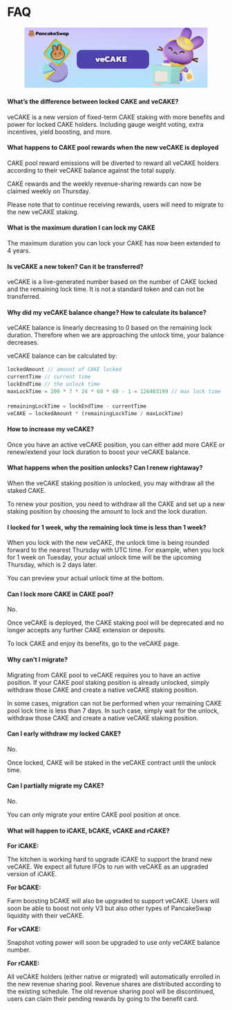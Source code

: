 # FAQ

<figure><img src="../../.gitbook/assets/image (198).png" alt=""><figcaption></figcaption></figure>

#### What’s the difference between locked CAKE and veCAKE? <a href="#bb73a991-c71b-402c-a0c3-64b8666626c2" id="bb73a991-c71b-402c-a0c3-64b8666626c2"></a>

veCAKE is a new version of fixed-term CAKE staking with more benefits and power for locked CAKE holders. Including gauge weight voting, extra incentives, yield boosting, and more.

#### What happens to CAKE pool rewards when the new veCAKE is deployed <a href="#a078f885-3eed-4b91-98fc-1d7062415da3" id="a078f885-3eed-4b91-98fc-1d7062415da3"></a>

CAKE pool reward emissions will be diverted to reward all veCAKE holders according to their veCAKE balance against the total supply.

CAKE rewards and the weekly revenue-sharing rewards can now be claimed weekly on Thursday.

Please note that to continue receiving rewards, users will need to migrate to the new veCAKE staking.

#### What is the maximum duration I can lock my CAKE <a href="#9224ca4c-1f31-4052-8ed7-3bb896e396f3" id="9224ca4c-1f31-4052-8ed7-3bb896e396f3"></a>

The maximum duration you can lock your CAKE has now been extended to 4 years.

#### Is veCAKE a new token? Can it be transferred? <a href="#26bce2a7-fb4c-453c-b4bb-e2d446660c77" id="26bce2a7-fb4c-453c-b4bb-e2d446660c77"></a>

veCAKE is a live-generated number based on the number of CAKE locked and the remaining lock time. It is not a standard token and can not be transferred.

#### Why did my veCAKE balance change? How to calculate its balance? <a href="#52f27118-bbf3-448b-9ffe-e9e1a9dd97ef" id="52f27118-bbf3-448b-9ffe-e9e1a9dd97ef"></a>

veCAKE balance is linearly decreasing to 0 based on the remaining lock duration. Therefore when we are approaching the unlock time, your balance decreases.

veCAKE balance can be calculated by:

```javascript
lockedAmount // amount of CAKE locked
currentTime // current time
lockEndTime // the unlock time
maxLockTime = 209 * 7 * 24 * 60 * 60 - 1 = 126403199 // max lock time (4 years)

remainingLockTime = lockEndTime - currentTime
veCAKE = lockedAmount * (remainingLockTime / maxLockTime)
```

#### How to increase my veCAKE? <a href="#dddbafc4-7361-46a3-a040-09812f8a660e" id="dddbafc4-7361-46a3-a040-09812f8a660e"></a>

Once you have an active veCAKE position, you can either add more CAKE or renew/extend your lock duration to boost your veCAKE balance.

#### What happens when the position unlocks? Can I renew rightaway? <a href="#a819a132-aa20-41f1-9d92-3227ad0e2ead" id="a819a132-aa20-41f1-9d92-3227ad0e2ead"></a>

When the veCAKE staking position is unlocked, you may withdraw all the staked CAKE.

To renew your position, you need to withdraw all the CAKE and set up a new staking position by choosing the amount to lock and the lock duration.

#### I locked for 1 week, why the remaining lock time is less than 1 week? <a href="#79f8be72-0138-48da-a609-e47a091be03c" id="79f8be72-0138-48da-a609-e47a091be03c"></a>

When you lock with the new veCAKE, the unlock time is being rounded forward to the nearest Thursday with UTC time. For example, when you lock for 1 week on Tuesday, your actual unlock time will be the upcoming Thursday, which is 2 days later.

You can preview your actual unlock time at the bottom.

#### Can I lock more CAKE in CAKE pool? <a href="#2cc44f53-8e03-48dd-8caa-66c4942c9d39" id="2cc44f53-8e03-48dd-8caa-66c4942c9d39"></a>

No.

Once veCAKE is deployed, the CAKE staking pool will be deprecated and no longer accepts any further CAKE extension or deposits.

To lock CAKE and enjoy its benefits, go to the veCAKE page.

#### Why can’t I migrate? <a href="#4d8fd967-e743-4496-b030-5955be861373" id="4d8fd967-e743-4496-b030-5955be861373"></a>

Migrating from CAKE pool to veCAKE requires you to have an active position. If your CAKE pool staking position is already unlocked, simply withdraw those CAKE and create a native veCAKE staking position.

In some cases, migration can not be performed when your remaining CAKE pool lock time is less than 7 days. In such case, simply wait for the unlock, withdraw those CAKE and create a native veCAKE staking position.

#### Can I early withdraw my locked CAKE? <a href="#5972f3cf-81dd-46d4-8a85-7972d722a53c" id="5972f3cf-81dd-46d4-8a85-7972d722a53c"></a>

No.

Once locked, CAKE will be staked in the veCAKE contract until the unlock time.

#### Can I partially migrate my CAKE? <a href="#0c4cdba6-7994-4fed-80d1-76597444f761" id="0c4cdba6-7994-4fed-80d1-76597444f761"></a>

No.

You can only migrate your entire CAKE pool position at once.

#### What will happen to iCAKE, bCAKE, vCAKE and rCAKE? <a href="#d828038d-6066-469e-a8d3-5bf4b95699b2" id="d828038d-6066-469e-a8d3-5bf4b95699b2"></a>

**For iCAKE:**

The kitchen is working hard to upgrade iCAKE to support the brand new veCAKE. We expect all future IFOs to run with veCAKE as an upgraded version of iCAKE.

**For bCAKE:**

Farm boosting bCAKE will also be upgraded to support veCAKE. Users will soon be able to boost not only V3 but also other types of PancakeSwap liquidity with their veCAKE.

**For vCAKE:**

Snapshot voting power will soon be upgraded to use only veCAKE balance number.

**For rCAKE:**

All veCAKE holders (either native or migrated) will automatically enrolled in the new revenue sharing pool. Revenue shares are distributed according to the existing schedule. The old revenue sharing pool will be discontinued, users can claim their pending rewards by going to the benefit card.
